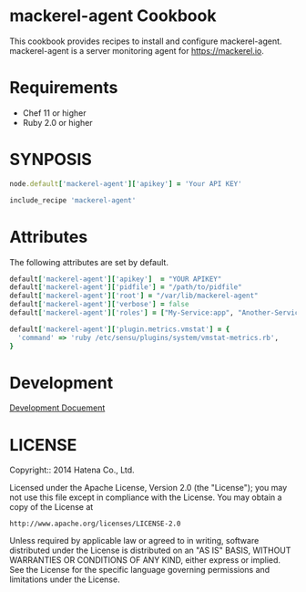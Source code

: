 mackerel-agent Cookbook
=======================

This cookbook provides recipes to install and configure mackerel-agent.
mackerel-agent is a server monitoring agent for https://mackerel.io.

Requirements
============

- Chef 11 or higher
- Ruby 2.0 or higher

SYNPOSIS
========

```ruby
node.default['mackerel-agent']['apikey'] = 'Your API KEY'

include_recipe 'mackerel-agent'
```

Attributes
==========

The following attributes are set by default.

```ruby
default['mackerel-agent']['apikey']  = "YOUR APIKEY"
default['mackerel-agent']['pidfile'] = "/path/to/pidfile"
default['mackerel-agent']['root'] = "/var/lib/mackerel-agent"
default['mackerel-agent']['verbose'] = false
default['mackerel-agent']['roles'] = ["My-Service:app", "Another-Service:db"]

default['mackerel-agent']['plugin.metrics.vmstat'] = {
  'command' => 'ruby /etc/sensu/plugins/system/vmstat-metrics.rb',
}
```

Development
===========

[Development Docuement](DEVELOPMENT.md)

LICENSE
=======

Copyright:: 2014 Hatena Co., Ltd.

Licensed under the Apache License, Version 2.0 (the "License");
you may not use this file except in compliance with the License.
You may obtain a copy of the License at

    http://www.apache.org/licenses/LICENSE-2.0

Unless required by applicable law or agreed to in writing, software
distributed under the License is distributed on an "AS IS" BASIS,
WITHOUT WARRANTIES OR CONDITIONS OF ANY KIND, either express or implied.
See the License for the specific language governing permissions and
limitations under the License.
